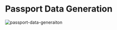 # Passport Data Generation

![passport-data-generaiton](https://user-images.githubusercontent.com/77713867/154900498-37cb2725-bc41-4160-8577-188363c1aa7a.gif)
